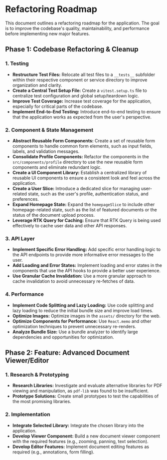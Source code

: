 # Refactoring Roadmap

This document outlines a refactoring roadmap for the application. The goal is to improve the codebase's quality, maintainability, and performance before implementing new major features.

## Phase 1: Codebase Refactoring & Cleanup

### 1. Testing

*   **Restructure Test Files:** Relocate all test files to a `__tests__` subfolder within their respective component or service directory to improve organization and clarity.
*   **Create a Central Test Setup File:** Create a `vitest.setup.ts` file to centralize test configuration and global setup/teardown logic.
*   **Improve Test Coverage:** Increase test coverage for the application, especially for critical parts of the codebase.
*   **Implement End-to-End Testing:** Introduce end-to-end testing to ensure that the application works as expected from the user's perspective.

### 2. Component & State Management

*   **Abstract Reusable Form Components:** Create a set of reusable form components to handle common form elements, such as input fields, labels, and validation messages.
*   **Consolidate Profile Components:** Refactor the components in the `src/components/profile` directory to use the new reusable form components and eliminate redundant logic.
*   **Create a UI Component Library:** Establish a centralized library of reusable UI components to ensure a consistent look and feel across the application.
*   **Create a User Slice:** Introduce a dedicated slice for managing user-related state, such as the user's profile, authentication status, and preferences.
*   **Expand Homepage State:** Expand the `homepageSlice` to include other homepage-related state, such as the list of featured documents or the status of the document upload process.
*   **Leverage RTK Query for Caching:** Ensure that RTK Query is being used effectively to cache user data and other API responses.

### 3. API Layer

*   **Implement Specific Error Handling:** Add specific error handling logic to the API endpoints to provide more informative error messages to the user.
*   **Add Loading and Error States:** Implement loading and error states in the components that use the API hooks to provide a better user experience.
*   **Use Granular Cache Invalidation:** Use a more granular approach to cache invalidation to avoid unnecessary re-fetches of data.

### 4. Performance

*   **Implement Code Splitting and Lazy Loading:** Use code splitting and lazy loading to reduce the initial bundle size and improve load times.
*   **Optimize Images:** Optimize images in the `assets/` directory for the web.
*   **Optimize Components for Performance:** Use `React.memo` and other optimization techniques to prevent unnecessary re-renders.
*   **Analyze Bundle Size:** Use a bundle analyzer to identify large dependencies and opportunities for optimization.

## Phase 2: Feature: Advanced Document Viewer/Editor

### 1. Research & Prototyping

*   **Research Libraries:** Investigate and evaluate alternative libraries for PDF viewing and manipulation, as `pdf-lib` was found to be insufficient.
*   **Prototype Solutions:** Create small prototypes to test the capabilities of the most promising libraries.

### 2. Implementation

*   **Integrate Selected Library:** Integrate the chosen library into the application.
*   **Develop Viewer Component:** Build a new document viewer component with the required features (e.g., zooming, panning, text selection).
*   **Develop Editor Features:** Implement document editing features as required (e.g., annotations, form filling).
